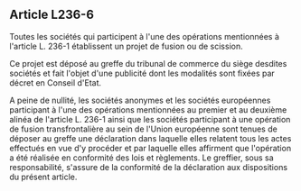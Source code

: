 Article L236-6
----
Toutes les sociétés qui participent à l'une des opérations mentionnées à
l'article L. 236-1 établissent un projet de fusion ou de scission.

Ce projet est déposé au greffe du tribunal de commerce du siège desdites
sociétés et fait l'objet d'une publicité dont les modalités sont fixées par
décret en Conseil d'Etat.

A peine de nullité, les sociétés anonymes et les sociétés européennes
participant à l'une des opérations mentionnées au premier et au deuxième alinéa
de l'article L. 236-1 ainsi que les sociétés participant à une opération de
fusion transfrontalière au sein de l'Union européenne sont tenues de déposer au
greffe une déclaration dans laquelle elles relatent tous les actes effectués en
vue d'y procéder et par laquelle elles affirment que l'opération a été réalisée
en conformité des lois et règlements. Le greffier, sous sa responsabilité,
s'assure de la conformité de la déclaration aux dispositions du présent article.
